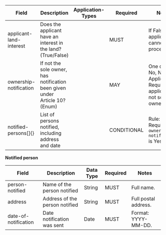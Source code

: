 Field | Description | Application-Types | Required | Notes
-- | -- | -- | -- | --
applicant-land-interest | Does the applicant have an interest in the land? (True/False) |   | MUST | If False, application cannot proceed.
ownership-notification | If not the sole owner, has notification been given under Article 10? (Enum) |   | MAY | One of Yes, No, Not Applicable. Required if applicant is not sole owner.
notified-persons[]{} | List of persons notified, including address and date |   | CONDITIONAL | Rule: Required if `ownership-notification` is Yes.

**Notified person**

Field | Description | Data Type | Required | Notes
-- | -- | -- | -- | --
person-notified | Name of the person notified | String | MUST | Full name.
address | Address of the person notified | String | MUST | Full postal address.
date-of-notification | Date notification was sent | Date | MUST | Format: YYYY-MM-DD.
